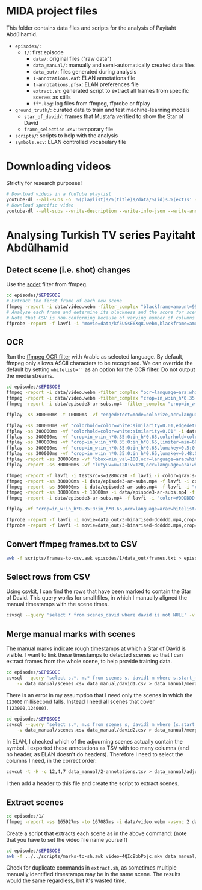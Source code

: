 # MIDA project files

This folder contains data files and scripts for the analysis of Payitaht Abdülhamid.

- `episodes/`:
    - `1/`: first episode
        - `data/`: original files ("raw data")
        - `data_manual/`: manually and semi-automatically created data files
        - `data_out/`: files generated during analysis
        - `1-annotations.eaf`: ELAN annotations file
        - `1-annotations.pfsx`: ELAN preferences file
        - `extract.sh`: generated script to extract all frames from specific scenes as stills
        - `ff*.log`: log files from ffmpeg, ffprobe or ffplay
- `ground_truth/`: curated data to train and test machine-learning models
    - `star_of_david/`: frames that Mustafa verified to show the Star of David
    - `frame_selection.csv`: temporary file
- `scripts/`: scripts to help with the analysis
- `symbols.ecv`: ELAN controlled vocabulary file

# Downloading videos

Strictly for research purposes!

```sh
# Download videos in a YouTube playlist
youtube-dl --all-subs -o '%(playlist)s/%(title)s/data/%(id)s.%(ext)s' --playlist-reverse --playlist-start 132 --playlist-end 133 --write-description --write-info-json --write-annotations -w 'https://www.youtube.com/playlist?list=PLge_kMuGwvL8pfyOpLP0hXprI7yQ0L2q-'
# Download specific video
youtube-dl --all-subs --write-description --write-info-json --write-annotations -w 'https://www.youtube.com/watch?v=ZK9sYnqO2TI'
```

# Analysing Turkish TV series Payitaht Abdülhamid



## Detect scene (i.e. shot) changes

Use the [scdet] filter from ffmpeg.

```sh
cd episodes/$EPISODE
# Extract the first frame of each new scene
ffmpeg -report -i data/video.webm -filter_complex "blackframe=amount=99:threshold=24,scdet=threshold=6.0,metadata=select:key=lavfi.scd.time,metadata=print:file='data_out/frames.txt'" -vsync 2 "data_out/scene-%03d.jpg"
# Analyse each frame and determine its blackness and the score for scene change; output to CSV
# Note that CSV is non-conforming because of varying number of columns
ffprobe -report -f lavfi -i "movie=data/kf5USsE6Xq8.webm,blackframe=amount=99:threshold=24,scdet=threshold=5.0" -show_entries "frame=pkt_pts_time:frame_tags=lavfi.scd.mafd,lavfi.scd.score,lavfi.blackframe.pblack" -print_format csv > data_out/scene-changes.csv
```

[scdet]: https://ffmpeg.org/ffmpeg-filters.html#scdet-1

## OCR

Run the [ffmpeg OCR filter][ocr] with Arabic as selected language.
By default, ffmpeg only allows ASCII characters to be recognised.
We can override the default by setting `whitelist=''` as an option for the OCR filter.
Do not output the media streams.

```sh
cd episodes/$EPISODE
ffmpeg -report -i data/video.webm -filter_complex "ocr=language=ara:whitelist='',metadata=print:file='data_out/ocr.txt'" -f null out.null
ffmpeg -report -i data/video.webm -filter_complex "crop=in_w:in_h*0.35:0:in_h*0.65,lumakey=0.48:0.39,ocr=language=ara:whitelist='',metadata=print:file='data_out/ocr.txt'" -f null out.null
ffmpeg -report -i data/episode3-ar-subs.mp4 -filter_complex "crop=in_w:in_h*0.35:0:in_h*0.65,lumakey=0.48:0.39,ocr=language=ara:whitelist='',metadata=print:file='data_out/ocr.txt'" -f null out.null
```

```sh
ffplay -ss 300000ms -t 10000ms -vf "edgedetect=mode=colorize,ocr=language=ara:whitelist='',metadata=print:file='data_out/ocr.txt'" -i data/episode3-ar-subs.mp4

ffplay -ss 300000ms -vf "colorhold=color=white:similarity=0.01,edgedetect=mode=colormix,ocr=language=ara:whitelist='',metadata=print:file='data_out/ocr.txt'" -i data/episode3-ar-subs.mp4
ffplay -ss 300000ms -vf "colorhold=color=white:similarity=0.01" -i data/episode3-ar-subs.mp4
ffplay -ss 300000ms -vf "crop=in_w:in_h*0.35:0:in_h*0.65,colorhold=color=white:similarity=0.01" -i data/episode3-ar-subs.mp4
ffplay -ss 300000ms -vf "crop=in_w:in_h*0.35:0:in_h*0.65,limiter=min=60000,colorhold=color=white:similarity=0.01" -i data/episode3-ar-subs.mp4
ffplay -ss 300000ms -vf "crop=in_w:in_h*0.35:0:in_h*0.65,lumakey=0.5:0.4" -i data/episode3-ar-subs.mp4
ffplay -ss 300000ms -vf "crop=in_w:in_h*0.35:0:in_h*0.65,lumakey=0.48:0.39,ocr=language=ara:whitelist='',metadata=print:file='data_out/ocr.txt'" -i data/episode3-ar-subs.mp4
ffplay -report -ss 300000ms -vf "bbox=min_val=100,ocr=language=ara:whitelist='',metadata=print:file='data_out/ocr.txt'" -i data/episode3-ar-subs.mp4
ffplay -report -ss 300000ms -vf "lutyuv=u=128:v=128,ocr=language=ara:whitelist='',metadata=print:file='data_out/ocr.txt'" -i data/episode3-ar-subs.mp4

ffmpeg -report -f lavfi -i testsrc=s=1280x720 -f lavfi -i color=gray:s=1280x720 -f lavfi -i color=white:s=1280x720 -f lavfi -i color=black:s=1280x720 -lavfi threshold output.avi
ffmpeg -report -ss 300000ms -i data/episode3-ar-subs.mp4 -f lavfi -i color=gray:s=1280x720 -f lavfi -i color=white:s=1280x720 -f lavfi -i color=black:s=1280x720 -lavfi threshold data_out/3-binarised.mp4
ffmpeg -report -ss 300000ms -i data/episode3-ar-subs.mp4 -f lavfi -i "color=#EEEEEE:s=1280x720" -f lavfi -i color=white:s=1280x720 -f lavfi -i color=black:s=1280x720 -lavfi threshold data_out/3-binarised-eeeeee.mp4
ffmpeg -report -ss 300000ms -t 10000ms -i data/episode3-ar-subs.mp4 -f lavfi -i "color=#DDDDDD:s=1280x720" -f lavfi -i color=white:s=1280x720 -f lavfi -i color=black:s=1280x720 -lavfi threshold -an data_out/3-binarised-dddddd.mp4
ffmpeg -report -i data/episode3-ar-subs.mp4 -f lavfi -i "color=#DDDDDD:s=1280x720" -f lavfi -i color=white:s=1280x720 -f lavfi -i color=black:s=1280x720 -lavfi threshold -an -r 25 data_out/3-binarised-dddddd.mp4

ffplay -vf "crop=in_w:in_h*0.35:0:in_h*0.65,ocr=language=ara:whitelist='',metadata=print:file='data_out/ocr.txt'" -i data_out/3-binarised-dddddd.mp4

ffprobe -report -f lavfi -i movie=data_out/3-binarised-dddddd.mp4,crop=in_w:in_h*0.35:0:in_h*0.65,signalstats,ocr=language=ara:whitelist='',metadata=print:file='data_out/ocr-cropped.txt' -show_entries frame=pkt_pts_time:frame_tags=lavfi.signalstats.YMIN,lavfi.signalstats.YLOW,lavfi.signalstats.YAVG,lavfi.signalstats.YHIGH,lavfi.signalstats.YMAX,lavfi.ocr.text,lavfi.ocr.confidence -print_format csv > data_out/3-dddddd-probe-ocr.csv
ffprobe -report -f lavfi -i movie=data_out/3-binarised-dddddd.mp4,crop=in_w:in_h*0.35:0:in_h*0.65,scale=w=iw/2:h=ih/2,ocr=language=ara:whitelist='',scdet=threshold=6.0 -show_entries frame=pkt_pts_time:frame_tags=lavfi.scd.mafd,lavfi.scd.score,lavfi.ocr.text,lavfi.ocr.confidence -print_format csv > data_out/3-dddddd-probe-scaled-ocr.csv
```

[ocr]: https://ffmpeg.org/ffmpeg-filters.html#ocr

## Convert ffmpeg frames.txt to CSV

```sh
awk -f scripts/frames-to-csv.awk episodes/1/data_out/frames.txt > episodes/1/data_manual/scenes.csv
```

## Select rows from CSV

Using [csvkit], I can find the rows that have been marked to contain the
Star of David.
This query works for small files, in which I manually aligned the manual
timestamps with the scene times.

```sh
csvsql --query 'select * from scenes_david where david is not NULL' -v data_manual/scenes_david.csv
```

[csvkit]: https://csvkit.readthedocs.io/en/latest/

## Merge manual marks with scenes

The manual marks indicate rough timestamps at which a Star of David is visible.
I want to link these timestamps to detected scenes so that I can extract frames
from the whole scene, to help provide training data.

```sh
cd episodes/$EPISODE
csvsql --query 'select s.*, m.* from scenes s, david1 m where s.start_ms <= m.ms and s.end_ms >= m.ms' \
    -v data_manual/scenes.csv data_manual/david1.csv > data_manual/merged_marks.csv
```

There is an error in my assumption that I need only the scenes in which the
`123000` millisecond falls. Instead I need all scenes that cover
`[123000,124000)`.

```sh
cd episodes/$EPISODE
csvsql --query 'select s.*, m.s from scenes s, david2 m where (s.start_ms <= m.ms and s.end_ms >= m.ms) or (s.start_ms <= m.ms + 999 and s.end_ms >= m.ms + 999)' \
    -v data_manual/scenes.csv data_manual/david2.csv > data_manual/merged_marks2.csv
```

In ELAN, I checked which of the adjourning scenes actually contain the symbol.
I exported these annotations as TSV with too many columns (and no header, as
ELAN doesn't do headers).
Therefore I need to select the columns I need, in the correct order:

```sh
csvcut -t -H -c 12,4,7 data_manual/2-annotations.tsv > data_manual/adjusted_marks.csv
```

I then add a header to this file and create the script to extract scenes.

## Extract scenes

```sh
cd episodes/1/
ffmpeg -report -ss 165927ms -to 167087ms -i data/video.webm -vsync 2 data_out/scene-0066/frame-%03d.jpg
```

Create a script that extracts each scene as in the above command:
(note that you have to set the video file name yourself)

```sh
cd episodes/$EPISODE
awk -f ../../scripts/marks-to-sh.awk video=4QIcBbbPojc.mkv data_manual/merged_marks.csv > extract.sh
```

Check for duplicate commands in `extract.sh`, as sometimes multiple manually
identified timestamps may be in the same scene.
The results would the same regardless, but it's wasted time.

